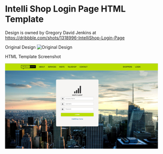 # Intelli Shop Login Page HTML Template 

Design is owned by Gregory David Jenkins at https://dribbble.com/shots/1318996-IntelliShop-Login-Page

Original Design
![Original Design](https://d13yacurqjgara.cloudfront.net/users/137262/screenshots/1318996/login.jpg "Original Design")

HTML Template Screenshot

![HTMl Template](/screenshot.jpg?raw=true "HTML Template")


